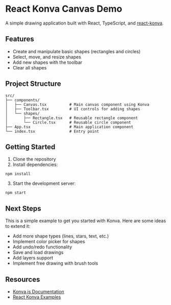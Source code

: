 # React Konva Canvas Demo

A simple drawing application built with React, TypeScript, and [react-konva](https://konvajs.org/docs/react/).

## Features

- Create and manipulate basic shapes (rectangles and circles)
- Select, move, and resize shapes
- Add new shapes with the toolbar
- Clear all shapes

## Project Structure

```
src/
├── components/
│   ├── Canvas.tsx          # Main canvas component using Konva
│   ├── Toolbar.tsx         # UI controls for adding shapes
│   └── shapes/
│       ├── Rectangle.tsx   # Reusable rectangle component
│       └── Circle.tsx      # Reusable circle component
├── App.tsx                 # Main application component
└── index.tsx               # Entry point
```

## Getting Started

1. Clone the repository
2. Install dependencies:
```
npm install
```
3. Start the development server:
```
npm start
```

## Next Steps

This is a simple example to get you started with Konva. Here are some ideas to extend it:

- Add more shape types (lines, stars, text, etc.)
- Implement color picker for shapes
- Add undo/redo functionality
- Save and load drawings
- Add layers support
- Implement free drawing with brush tools

## Resources

- [Konva.js Documentation](https://konvajs.org/docs/)
- [React Konva Examples](https://konvajs.org/docs/react/)
